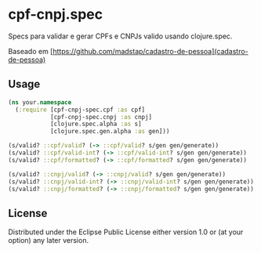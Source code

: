 # cpf-cnpj.spec

Specs para validar e gerar CPFs e CNPJs valido usando clojure.spec.

Baseado em [https://github.com/madstap/cadastro-de-pessoa](cadastro-de-pessoa)

## Usage

```clojure
(ns your.namespace
  (:require [cpf-cnpj-spec.cpf :as cpf]
            [cpf-cnpj-spec.cnpj :as cnpj]
            [clojure.spec.alpha :as s]
            [clojure.spec.gen.alpha :as gen]))

(s/valid? ::cpf/valid? (-> ::cpf/valid? s/gen gen/generate))
(s/valid? ::cpf/valid-int? (-> ::cpf/valid-int? s/gen gen/generate))
(s/valid? ::cpf/formatted? (-> ::cpf/formatted? s/gen gen/generate))

(s/valid? ::cnpj/valid? (-> ::cnpj/valid? s/gen gen/generate))
(s/valid? ::cnpj/valid-int? (-> ::cnpj/valid-int? s/gen gen/generate))
(s/valid? ::cnpj/formatted? (-> ::cnpj/formatted? s/gen gen/generate))
```

## License

Distributed under the Eclipse Public License either version 1.0 or (at your option) any later version.
